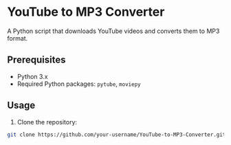 # YouTube to MP3 Converter

A Python script that downloads YouTube videos and converts them to MP3 format.

## Prerequisites

- Python 3.x
- Required Python packages: `pytube`, `moviepy`

## Usage

1. Clone the repository:

```bash
git clone https://github.com/your-username/YouTube-to-MP3-Converter.git
